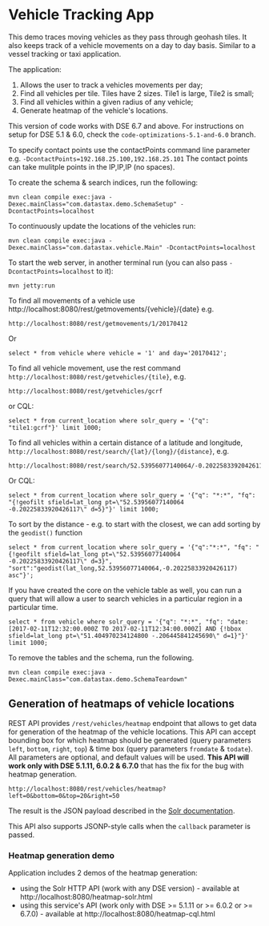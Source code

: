 Vehicle Tracking App
========================

This demo traces moving vehicles as they pass through geohash tiles. It also keeps track of a vehicle movements on a day to day basis. Similar to a vessel tracking or taxi application.

The application:

1. Allows the user to track a vehicles movements per day;
2. Find all vehicles per tile. Tiles have 2 sizes. Tile1 is large, Tile2 is small;
3. Find all vehicles within a given radius of any vehicle;
4. Generate heatmap of the vehicle's locations.

This version of code works with DSE 6.7 and above. For instructions on setup for DSE 5.1 & 6.0, check the `code-optimizations-5.1-and-6.0` branch.

To specify contact points use the contactPoints command line parameter e.g. `-DcontactPoints=192.168.25.100,192.168.25.101`
The contact points can take mulitple points in the IP,IP,IP (no spaces).
 
To create the schema & search indices, run the following:

	mvn clean compile exec:java -Dexec.mainClass="com.datastax.demo.SchemaSetup" -DcontactPoints=localhost
	
To continuously update the locations of the vehicles run:
	
	mvn clean compile exec:java -Dexec.mainClass="com.datastax.vehicle.Main" -DcontactPoints=localhost
	
To start the web server, in another terminal run (you can also pass `-DcontactPoints=localhost` to it):

	mvn jetty:run
	
To find all movements of a vehicle use http://localhost:8080/rest/getmovements/{vehicle}/{date} e.g.

	http://localhost:8080/rest/getmovements/1/20170412

Or

	select * from vehicle where vehicle = '1' and day='20170412';

To find all vehicle movement, use the rest command `http://localhost:8080/rest/getvehicles/{tile}`, e.g.

	http://localhost:8080/rest/getvehicles/gcrf

or CQL:

    select * from current_location where solr_query = '{"q": "tile1:gcrf"}' limit 1000;


To find all vehicles within a certain distance of a latitude and longitude, `http://localhost:8080/rest/search/{lat}/{long}/{distance}`, e.g.

	http://localhost:8080/rest/search/52.53956077140064/-0.20225833920426117/5
	
Or CQL:

	select * from current_location where solr_query = '{"q": "*:*", "fq": "{!geofilt sfield=lat_long pt=\"52.53956077140064 -0.20225833920426117\" d=5}"}' limit 1000;

To sort by the distance - e.g. to start with the closest, we can add sorting by the `geodist()` function

	select * from current_location where solr_query = '{"q":"*:*", "fq": "{!geofilt sfield=lat_long pt=\"52.53956077140064 -0.20225833920426117\" d=3}", "sort":"geodist(lat_long,52.53956077140064,-0.20225833920426117) asc"}';
 	
If you have created the core on the vehicle table as well, you can run a query that will allow a user to search vehicles in a particular region in a particular time. 

	select * from vehicle where solr_query = '{"q": "*:*", "fq": "date:[2017-02-11T12:32:00.000Z TO 2017-02-11T12:34:00.000Z] AND {!bbox sfield=lat_long pt=\"51.404970234124800 -.206445841245690\" d=1}"}' limit 1000;

To remove the tables and the schema, run the following.

    mvn clean compile exec:java -Dexec.mainClass="com.datastax.demo.SchemaTeardown"
    
    
## Generation of heatmaps of vehicle locations

REST API provides `/rest/vehicles/heatmap` endpoint that allows to get data for generation of the heatmap of the vehicle locations. This API can accept bounding box for which heatmap should be generated (query parameters `left`, `bottom`, `right`, `top`) & time box (query parameters `fromdate` & `todate`). All parameters are optional, and default values will be used. **This API will work only with DSE 5.1.11, 6.0.2 & 6.7.0** that has the fix for the bug with heatmap generation.

    http://localhost:8080/rest/vehicles/heatmap?left=0&bottom=0&top=20&right=50

The result is the JSON payload described in the [Solr documentation](https://lucene.apache.org/solr/guide/6_6/spatial-search.html#SpatialSearch-HeatmapFaceting).

This API also supports JSONP-style calls when the `callback` parameter is passed.

### Heatmap generation demo

Application includes 2 demos of the heatmap generation:
- using the Solr HTTP API (work with any DSE version) - available at http://localhost:8080/heatmap-solr.html
- using this service's API (work only with DSE >= 5.1.11 or >= 6.0.2 or >= 6.7.0) - available at http://localhost:8080/heatmap-cql.html

